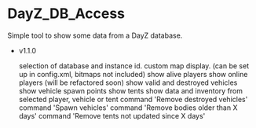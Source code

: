 DayZ_DB_Access
==============

Simple tool to show some data from a DayZ database.


- v1.1.0

  selection of database and instance id.
  custom map display. (can be set up in config.xml, bitmaps not included)
  show alive players
  show online players (will be refactored soon)
  show valid and destroyed vehicles
  show vehicle spawn points
  show tents
  show data and inventory from selected player, vehicle or tent
  command 'Remove destroyed vehicles'
  command 'Spawn vehicles'
  command 'Remove bodies older than X days'
  command 'Remove tents not updated since X days'
